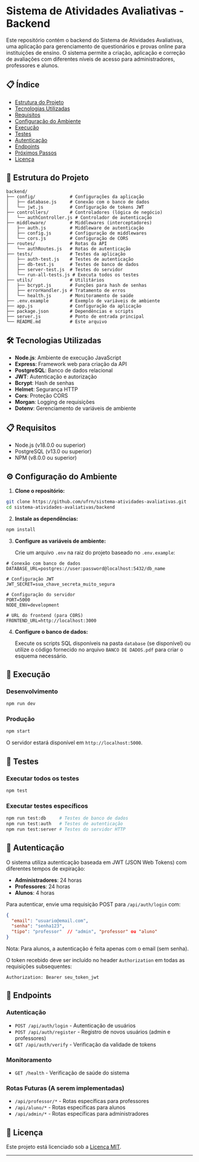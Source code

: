 # Sistema de Atividades Avaliativas - Backend

Este repositório contém o backend do Sistema de Atividades Avaliativas, uma aplicação para gerenciamento de questionários e provas online para instituições de ensino. O sistema permite a criação, aplicação e correção de avaliações com diferentes níveis de acesso para administradores, professores e alunos.

## 📋 Índice

- [Estrutura do Projeto](#estrutura-do-projeto)
- [Tecnologias Utilizadas](#tecnologias-utilizadas)
- [Requisitos](#requisitos)
- [Configuração do Ambiente](#configuração-do-ambiente)
- [Execução](#execução)
- [Testes](#testes)
- [Autenticação](#autenticação)
- [Endpoints](#endpoints)
- [Próximos Passos](#próximos-passos)
- [Licença](#licença)

## 📁 Estrutura do Projeto

```
backend/
├── config/             # Configurações da aplicação
│   ├── database.js     # Conexão com o banco de dados
│   └── jwt.js          # Configuração de tokens JWT
├── controllers/        # Controladores (lógica de negócio)
│   └── authController.js # Controlador de autenticação
├── middleware/         # Middlewares (interceptadores)
│   ├── auth.js         # Middleware de autenticação
│   ├── config.js       # Configuração de middlewares
│   └── cors.js         # Configuração de CORS
├── routes/             # Rotas da API
│   └── authRoutes.js   # Rotas de autenticação
├── tests/              # Testes da aplicação
│   ├── auth-test.js    # Testes de autenticação
│   ├── db-test.js      # Testes de banco de dados
│   ├── server-test.js  # Testes do servidor
│   └── run-all-tests.js # Executa todos os testes
├── utils/              # Utilitários
│   ├── bcrypt.js       # Funções para hash de senhas
│   ├── errorHandler.js # Tratamento de erros
│   └── health.js       # Monitoramento de saúde
├── .env.example        # Exemplo de variáveis de ambiente
├── app.js              # Configuração da aplicação
├── package.json        # Dependências e scripts
├── server.js           # Ponto de entrada principal
└── README.md           # Este arquivo
```

## 🛠 Tecnologias Utilizadas

- **Node.js**: Ambiente de execução JavaScript
- **Express**: Framework web para criação da API
- **PostgreSQL**: Banco de dados relacional
- **JWT**: Autenticação e autorização
- **Bcrypt**: Hash de senhas
- **Helmet**: Segurança HTTP
- **Cors**: Proteção CORS
- **Morgan**: Logging de requisições
- **Dotenv**: Gerenciamento de variáveis de ambiente

## 📋 Requisitos

- Node.js (v18.0.0 ou superior)
- PostgreSQL (v13.0 ou superior)
- NPM (v8.0.0 ou superior)

## ⚙️ Configuração do Ambiente

1. **Clone o repositório:**
```bash
git clone https://github.com/ufrn/sistema-atividades-avaliativas.git
cd sistema-atividades-avaliativas/backend
```

2. **Instale as dependências:**
```bash
npm install
```

3. **Configure as variáveis de ambiente:**
   
   Crie um arquivo `.env` na raiz do projeto baseado no `.env.example`:
```
# Conexão com banco de dados
DATABASE_URL=postgres://user:password@localhost:5432/db_name

# Configuração JWT
JWT_SECRET=sua_chave_secreta_muito_segura

# Configuração do servidor
PORT=5000
NODE_ENV=development

# URL do frontend (para CORS)
FRONTEND_URL=http://localhost:3000
```

4. **Configure o banco de dados:**
   
   Execute os scripts SQL disponíveis na pasta `database` (se disponível) ou utilize o código fornecido no arquivo `BANCO DE DADOS.pdf` para criar o esquema necessário.

## 🚀 Execução

### Desenvolvimento
```bash
npm run dev
```

### Produção
```bash
npm start
```

O servidor estará disponível em `http://localhost:5000`.

## 🧪 Testes

### Executar todos os testes
```bash
npm test
```

### Executar testes específicos
```bash
npm run test:db     # Testes de banco de dados
npm run test:auth   # Testes de autenticação
npm run test:server # Testes do servidor HTTP
```

## 🔐 Autenticação

O sistema utiliza autenticação baseada em JWT (JSON Web Tokens) com diferentes tempos de expiração:

- **Administradores**: 24 horas
- **Professores**: 24 horas
- **Alunos**: 4 horas

Para autenticar, envie uma requisição POST para `/api/auth/login` com:

```json
{
  "email": "usuario@email.com",
  "senha": "senha123",
  "tipo": "professor"  // "admin", "professor" ou "aluno"
}
```

Nota: Para alunos, a autenticação é feita apenas com o email (sem senha).

O token recebido deve ser incluído no header `Authorization` em todas as requisições subsequentes:

```
Authorization: Bearer seu_token_jwt
```

## 📡 Endpoints

### Autenticação
- `POST /api/auth/login` - Autenticação de usuários
- `POST /api/auth/register` - Registro de novos usuários (admin e professores)
- `GET /api/auth/verify` - Verificação da validade de tokens

### Monitoramento
- `GET /health` - Verificação de saúde do sistema

### Rotas Futuras (A serem implementadas)
- `/api/professor/*` - Rotas específicas para professores
- `/api/aluno/*` - Rotas específicas para alunos
- `/api/admin/*` - Rotas específicas para administradores

## 📄 Licença

Este projeto está licenciado sob a [Licença MIT](LICENSE).

---
